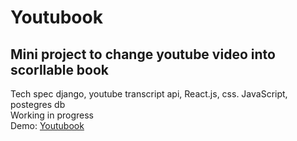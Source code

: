 # Youtubook

## Mini project to change youtube video into scorllable book

Tech spec django, youtube transcript api, React.js, css. JavaScript, postegres db\
Working in progress\
Demo: [Youtubook](https://youtubook.heroku.app)